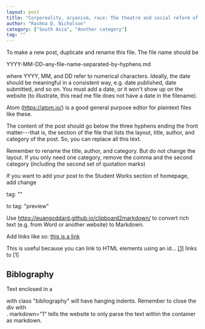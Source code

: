 ```yaml
---
layout: post
title: "Corporeality, aryanism, race: The theatre and social reform of the Parsis of Western India"
author: "Rashna D. Nicholson"
category: ["South Asia", "Another category"]
tag: ""
---
```


To make a new post, duplicate and rename this file. The file name should be

  YYYY-MM-DD-any-file-name-separated-by-hyphens.md

where YYYY, MM, and DD refer to numerical characters. Ideally, the date should be meaningful in a consistent way, e.g. date published, date submitted, and so on. You must add a date, or it won't show up on the website (to illustrate, this read me file does not have a date in the filename).

Atom (https://atom.io/) is a good general purpose editor for plaintext files like these.

The content of the post should go below the three hyphens ending the front matter---that is, the section of the file that lists the layout, title, author, and category of the post. So, you can replace all this text.

Remember to rename the title, author, and category. But do not change the layout. If you only need one category, remove the comma and the second category (including the second set of quotation marks)

If you want to add your post to the Student Works section of homepage, add change

  tag: ""

to
  tag: "preview"

Use https://euangoddard.github.io/clipboard2markdown/ to convert rich text (e.g. from Word or another website) to Markdown.

Add links like so:
  [this is a link](https://this-link-leads-to-here.com)

This is useful because you can link to HTML elements using an id...
  [[1]](#ref1)
links to
  <a id="ref1">[1]</a>

## Biblography

<div class="bibliography" markdown="1">

Text enclosed in a <div> with class "bibliography" will have hanging indents. Remember to close the div with </div>. markdown="1" tells the website to only parse the text within the container as markdown.

</div>

